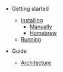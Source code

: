 <!-- docs/_sidebar.md -->
- Getting started

  - [Installing](how-to-install.md)
    - [Manually](installing-plugin-manually.md)
    - [Homebrew](installing-plugin-homebrew.md)
  - [Running](running-quick-start.md)

- Guide

  - [Architecture](architecture.md)